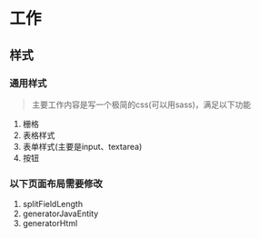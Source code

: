 # 工作

## 样式

### 通用样式

> 主要工作内容是写一个极简的css(可以用sass)，满足以下功能

1. 栅格
1. 表格样式
1. 表单样式(主要是input、textarea)
1. 按钮

### 以下页面布局需要修改
1. splitFieldLength
1. generatorJavaEntity
1. generatorHtml